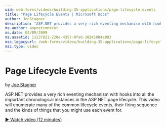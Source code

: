 ```yaml
---
uid: web-forms/videos/building-35-applications/page-lifecycle-events
title: "Page Lifecycle Events | Microsoft Docs"
author: JoeStagner
description: "ASP.NET provides a very rich eventing mechanism with hooks into all the important chronological instances in the ASP.NET page lifecycle. This video will enum..."
ms.author: aspnetcontent
ms.date: 04/09/2009
ms.assetid: 11237821-220e-4357-9fa6-38245084e093
msc.legacyurl: /web-forms/videos/building-35-applications/page-lifecycle-events
msc.type: video
---
```

Page Lifecycle Events
====================
by [Joe Stagner](https://github.com/JoeStagner)

ASP.NET provides a very rich eventing mechanism with hooks into all the important chronological instances in the ASP.NET page lifecycle. This video will enumerate many of the common lifecycle events, their firing sequence and the kinds of things that you might use each event for.

[&#9654; Watch video (12 minutes)](https://channel9.msdn.com/Blogs/ASP-NET-Site-Videos/page-lifecycle-events)
